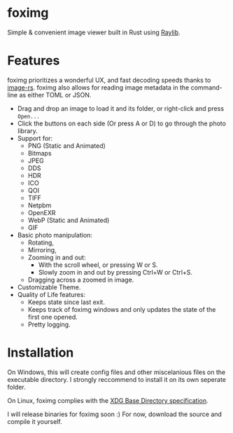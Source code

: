 # foximg

Simple & convenient image viewer built in Rust using [Raylib].

[Raylib]: http://www.raylib.com/

# Features

foximg prioritizes a wonderful UX, and fast decoding speeds thanks to [image-rs]. foximg also allows
for reading image metadata in the command-line as either TOML or JSON.

- Drag and drop an image to load it and its folder, or right-click and press `Open...`
- Click the buttons on each side (Or press A or D) to go through the photo library.
- Support for:
    - PNG (Static and Animated)
    - Bitmaps
    - JPEG
    - DDS
    - HDR
    - ICO
    - QOI
    - TIFF
    - Netpbm
    - OpenEXR
    - WebP (Static and Animated)
    - GIF
- Basic photo manipulation:
    - Rotating,
    - Mirroring,
    - Zooming in and out:
        - With the scroll wheel, or pressing W or S.
        - Slowly zoom in and out by pressing Ctrl+W or Ctrl+S.
    - Dragging across a zoomed in image.
- Customizable Theme.
- Quality of Life features:
    - Keeps state since last exit.
    - Keeps track of foximg windows and only updates the state of the first one opened.
    - Pretty logging.

[image-rs]: https://www.image-rs.org/

# Installation

On Windows, this will create config files and other miscelanious files on the executable directory. 
I strongly reccommend to install it on its own seperate folder.

On Linux, foximg complies with the [XDG Base Directory specification].

<!--foximg has not been tested on MacOS yet.
    ^^^
    I really disliked finding out how expensive developing for MacOS is. for the forseeable I won't
    be caring about MacOS :)
-->

I will release binaries for foximg soon :) For now, download the source and compile it yourself.

[XDG Base Directory specification]: https://specifications.freedesktop.org/basedir-spec/latest/
